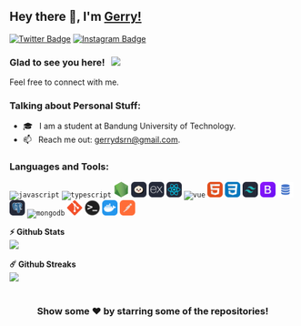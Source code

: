 ## Hey there 👋, I'm [Gerry!](https://github.com/iss4gerry)  
 
[![Twitter Badge](https://img.shields.io/badge/-Twitter-00acee?style=flat-square&logo=Twitter&logoColor=white)](https://twitter.com/iss4mayu/)
[![Instagram Badge](https://img.shields.io/badge/-Instagram-e4405f?style=flat-square&logo=Instagram&logoColor=white)](https://instagram.com/iss4gerry/)
   
### Glad to see you here! &nbsp; ![](https://visitor-badge.glitch.me/badge?page_id=iampavangandhi.iampavangandhi&style=flat-square&color=0088cc) 
  
Feel free to connect with me. 
  
### Talking about Personal Stuff:

- 🎓 &nbsp; I am a student at Bandung University of Technology. 
- 📫 &nbsp; Reach me out: gerrydsrn@gmail.com.

### Languages and Tools:
<code><img height="27" src="https://skillicons.dev/icons?i=js" alt="javascript" href="https://developer.mozilla.org/en-US/docs/Web/JavaScript"></code>
<code><img height="27" src="https://skillicons.dev/icons?i=ts" alt="typescript"></code>
<code><img height="27" src="https://raw.githubusercontent.com/github/explore/80688e429a7d4ef2fca1e82350fe8e3517d3494d/topics/nodejs/nodejs.png" alt="nodejs"></code>
<code><img height="27" src="https://github.com/tandpfun/skill-icons/blob/main/icons/Bun-Dark.svg" alt="bunjs"></code>
<code><img height="27" src="https://github.com/tandpfun/skill-icons/blob/main/icons/ExpressJS-Dark.svg" alt="express"></code>
<code><img height="27" src="https://github.com/tandpfun/skill-icons/blob/main/icons/React-Dark.svg" alt="react"></code>
<code><img height="27" src="https://skillicons.dev/icons?i=vue" alt="vue"></code>
<code><img height="27" src="https://github.com/tandpfun/skill-icons/blob/main/icons/HTML.svg" alt="html"></code>
<code><img height="27" src="https://github.com/tandpfun/skill-icons/blob/main/icons/CSS.svg" alt="css"></code>
<code><img height="27" src="https://github.com/tandpfun/skill-icons/blob/main/icons/TailwindCSS-Dark.svg" alt="tailwind"></code>
<code><img height="27" src="https://github.com/tandpfun/skill-icons/blob/main/icons/Bootstrap.svg" alt="bootstrap"></code>
<code><img height="27" src="https://raw.githubusercontent.com/github/explore/80688e429a7d4ef2fca1e82350fe8e3517d3494d/topics/sql/sql.png" alt="sql"></code>
<code><img height="27" src="https://github.com/tandpfun/skill-icons/blob/main/icons/PostgreSQL-Dark.svg" alt="postgre"></code>
<code><img height="27" src="https://encrypted-tbn0.gstatic.com/images?q=tbn%3AANd9GcSTTzPAw-55ssm1Im594xYZ9eRQu2JylrkYLg&usqp=CAU" alt="mongodb"></code>
<code><img height="27" src="https://raw.githubusercontent.com/devicons/devicon/master/icons/git/git-original.svg" alt="git"></code>
<code><img height="27" src="https://raw.githubusercontent.com/github/explore/80688e429a7d4ef2fca1e82350fe8e3517d3494d/topics/terminal/terminal.png" alt="terminal"></code>
<code><img height="27" src="https://github.com/tandpfun/skill-icons/blob/main/icons/Docker.svg" alt="docker"></code>
<code><img height="27" src="https://github.com/tandpfun/skill-icons/blob/main/icons/Postman.svg" alt="postman"></code>

  <b>⚡ Github Stats</b>
  <br />
  <img height="180em" src="https://github-readme-stats.vercel.app/api/top-langs/?username=iss4gerry&exclude_repo=KNN-Image-Classification&show_icons=true&hide_border=true&layout=compact&langs_count=8"/>

  <b>☄️ Github Streaks</b>
  <br />
  <img height="180em" src="https://github-readme-streak-stats.herokuapp.com/?user=iss4gerry&hide_border=true" />
  
#

<div align="center">

### Show some ❤️ by starring some of the repositories!

</div>
